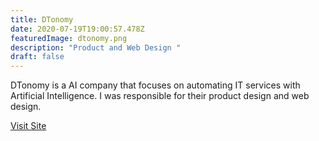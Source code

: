 ```yaml
---
title: DTonomy
date: 2020-07-19T19:00:57.478Z
featuredImage: dtonomy.png
description: "Product and Web Design "
draft: false
---
```

DTonomy is a AI company that focuses on automating IT services with Artificial Intelligence. I was responsible for their product design and web design. 

[Visit Site](https://www.dtonomy.com/)
